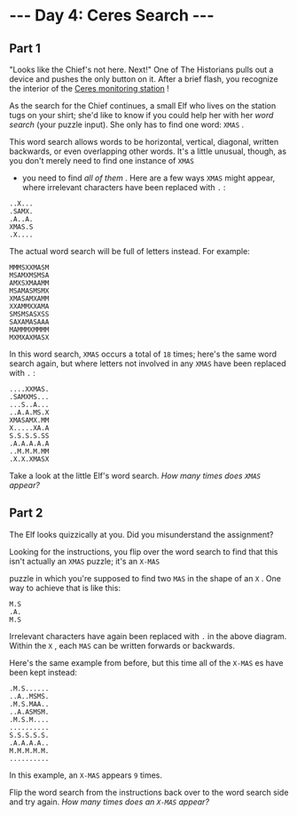 # --- Day 4: Ceres Search ---

## Part 1



"Looks like the Chief's not here. Next!" One of The Historians pulls out a device and pushes the only button on it. After a brief flash, you recognize the interior of the
[Ceres monitoring station](/2019/day/10)
!

As the search for the Chief continues, a small Elf who lives on the station tugs on your shirt; she'd like to know if you could help her with her
*word search*
(your puzzle input). She only has to find one word:
`XMAS`
.

This word search allows words to be horizontal, vertical, diagonal, written backwards, or even overlapping other words. It's a little unusual, though, as you don't merely need to find one instance of
`XMAS`
- you need to find
*all of them*
. Here are a few ways
`XMAS`
might appear, where irrelevant characters have been replaced with
`.`
:


```
..X...
.SAMX.
.A..A.
XMAS.S
.X....

```

The actual word search will be full of letters instead. For example:

```
MMMSXXMASM
MSAMXMSMSA
AMXSXMAAMM
MSAMASMSMX
XMASAMXAMM
XXAMMXXAMA
SMSMSASXSS
SAXAMASAAA
MAMMMXMMMM
MXMXAXMASX

```

In this word search,
`XMAS`
occurs a total of
`18`
times; here's the same word search again, but where letters not involved in any
`XMAS`
have been replaced with
`.`
:

```
....XXMAS.
.SAMXMS...
...S..A...
..A.A.MS.X
XMASAMX.MM
X.....XA.A
S.S.S.S.SS
.A.A.A.A.A
..M.M.M.MM
.X.X.XMASX

```

Take a look at the little Elf's word search.
*How many times does
`XMAS`
appear?*








## Part 2



The Elf looks quizzically at you. Did you misunderstand the assignment?

Looking for the instructions, you flip over the word search to find that this isn't actually an
`XMAS`
puzzle; it's an
`X-MAS`

puzzle in which you're supposed to find two
`MAS`
in the shape of an
`X`
. One way to achieve that is like this:

```
M.S
.A.
M.S

```

Irrelevant characters have again been replaced with
`.`
in the above diagram. Within the
`X`
, each
`MAS`
can be written forwards or backwards.

Here's the same example from before, but this time all of the
`X-MAS`
es have been kept instead:

```
.M.S......
..A..MSMS.
.M.S.MAA..
..A.ASMSM.
.M.S.M....
..........
S.S.S.S.S.
.A.A.A.A..
M.M.M.M.M.
..........

```

In this example, an
`X-MAS`
appears
`9`
times.

Flip the word search from the instructions back over to the word search side and try again.
*How many times does an
`X-MAS`
appear?*




